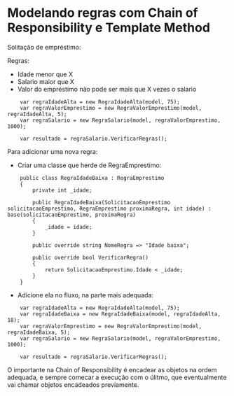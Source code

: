 # Modelando regras com Chain of Responsibility e Template Method

Solitação de empréstimo:

Regras:
- Idade menor que X
- Salario maior que X
- Valor do empréstimo não pode ser mais que X vezes o salario

```
    var regraIdadeAlta = new RegraIdadeAlta(model, 75);
    var regraValorEmprestimo = new RegraValorEmprestimo(model, regraIdadeAlta, 5);
    var regraSalario = new RegraSalario(model, regraValorEmprestimo, 1000);

    var resultado = regraSalario.VerificarRegras();
```

Para adicionar uma nova regra:
- Criar uma classe que herde de RegraEmprestimo:
```
    public class RegraIdadeBaixa : RegraEmprestimo
    {
        private int _idade;

        public RegraIdadeBaixa(SolicitacaoEmprestimo solicitacaoEmprestimo, RegraEmprestimo proximaRegra, int idade) : base(solicitacaoEmprestimo, proximaRegra)
        {
            _idade = idade;
        }

        public override string NomeRegra => "Idade baixa";

        public override bool VerificarRegra()
        {
            return SolicitacaoEmprestimo.Idade < _idade;
        }
    }
```
- Adicione ela no fluxo, na parte mais adequada:
```
    var regraIdadeAlta = new RegraIdadeAlta(model, 75);
    var regraIdadeBaixa = new RegraIdadeBaixa(model, regraIdadeAlta, 18);
    var regraValorEmprestimo = new RegraValorEmprestimo(model, regraIdadeBaixa, 5);
    var regraSalario = new RegraSalario(model, regraValorEmprestimo, 1000);

    var resultado = regraSalario.VerificarRegras();
```

O importante na Chain of Responsibility é encadear as objetos na ordem adequada, e sempre comecar a execução com o úlitmo, que eventualmente vai chamar objetos encadeados previamente.